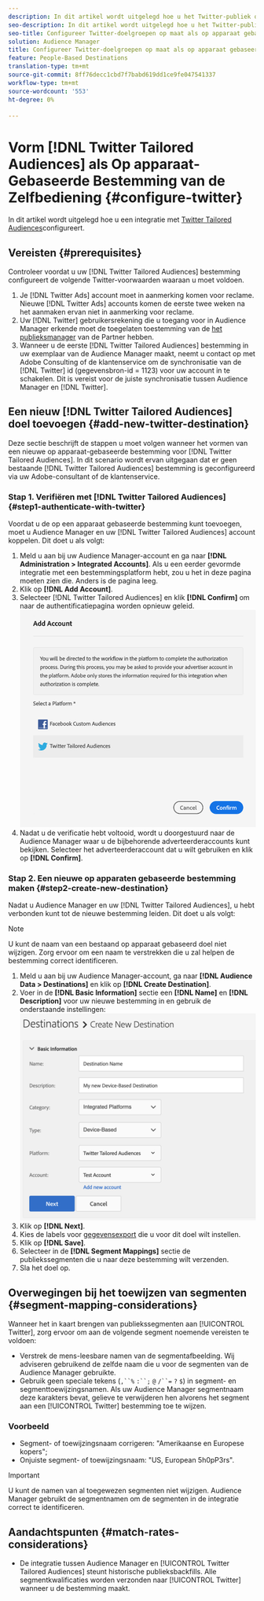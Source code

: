 ```yaml
---
description: In dit artikel wordt uitgelegd hoe u het Twitter-publiek op maat kunt configureren voor zowel nieuwe als bestaande integratie.
seo-description: In dit artikel wordt uitgelegd hoe u het Twitter-publiek op maat kunt configureren voor zowel nieuwe als bestaande integratie.
seo-title: Configureer Twitter-doelgroepen op maat als op apparaat gebaseerde zelfbediening
solution: Audience Manager
title: Configureer Twitter-doelgroepen op maat als op apparaat gebaseerde zelfbediening
feature: People-Based Destinations
translation-type: tm+mt
source-git-commit: 8ff76decc1cbd7f7babd619dd1ce9fe047541337
workflow-type: tm+mt
source-wordcount: '553'
ht-degree: 0%

---
```



# Vorm [!DNL Twitter Tailored Audiences] als Op apparaat-Gebaseerde Bestemming van de Zelfbediening {#configure-twitter}

In dit artikel wordt uitgelegd hoe u een integratie met [Twitter Tailored Audiences](https://business.twitter.com/en/targeting/tailored-audiences.html)configureert.

## Vereisten {#prerequisites}

Controleer voordat u uw [!DNL Twitter Tailored Audiences] bestemming configureert de volgende Twitter-voorwaarden waaraan u moet voldoen.

1. Je [!DNL Twitter Ads] account moet in aanmerking komen voor reclame. Nieuwe [!DNL Twitter Ads] accounts komen de eerste twee weken na het aanmaken ervan niet in aanmerking voor reclame.
2. Uw [!DNL Twitter] gebruikersrekening die u toegang voor in Audience Manager erkende moet de toegelaten toestemming van de [het publieksmanager](https://business.twitter.com/en/help/troubleshooting/multi-user-login-faq.html#accesslevels) van de Partner hebben.
3. Wanneer u de eerste [!DNL Twitter Tailored Audiences] bestemming in uw exemplaar van de Audience Manager maakt, neemt u contact op met Adobe Consulting of de klantenservice om de synchronisatie van de [!DNL Twitter] id (gegevensbron-id = 1123) voor uw account in te schakelen. Dit is vereist voor de juiste synchronisatie tussen Audience Manager en [!DNL Twitter].

## Een nieuw [!DNL Twitter Tailored Audiences] doel toevoegen {#add-new-twitter-destination}

Deze sectie beschrijft de stappen u moet volgen wanneer het vormen van een nieuwe op apparaat-gebaseerde bestemming voor [!DNL Twitter Tailored Audiences]. In dit scenario wordt ervan uitgegaan dat er geen bestaande [!DNL Twitter Tailored Audiences] bestemming is geconfigureerd via uw Adobe-consultant of de klantenservice.

### Stap 1. Verifiëren met [!DNL Twitter Tailored Audiences] {#step1-authenticate-with-twitter}

Voordat u de op een apparaat gebaseerde bestemming kunt toevoegen, moet u Audience Manager en uw [!DNL Twitter Tailored Audiences] account koppelen. Dit doet u als volgt:

1. Meld u aan bij uw Audience Manager-account en ga naar **[!DNL Administration > Integrated Accounts]**. Als u een eerder gevormde integratie met een bestemmingsplatform hebt, zou u het in deze pagina moeten zien die. Anders is de pagina leeg.
1. Klik op **[!DNL Add Account]**.
1. Selecteer [!DNL Twitter Tailored Audiences] en klik **[!DNL Confirm]** om naar de authentificatiepagina worden opnieuw geleid.                     ![geïntegreerde platforms](assets/dbd-integrated-platforms.png)
1. Nadat u de verificatie hebt voltooid, wordt u doorgestuurd naar de Audience Manager waar u de bijbehorende adverteerderaccounts kunt bekijken. Selecteer het adverteerderaccount dat u wilt gebruiken en klik op **[!DNL Confirm]**.

### Stap 2. Een nieuwe op apparaten gebaseerde bestemming maken {#step2-create-new-destination}

Nadat u Audience Manager en uw [!DNL Twitter Tailored Audiences], u hebt verbonden kunt tot de nieuwe bestemming leiden. Dit doet u als volgt:

>[!NOTE]
>
>U kunt de naam van een bestaand op apparaat gebaseerd doel niet wijzigen. Zorg ervoor om een naam te verstrekken die u zal helpen de bestemming correct identificeren.

1. Meld u aan bij uw Audience Manager-account, ga naar **[!DNL Audience Data > Destinations]** en klik op **[!DNL Create Destination]**.
1. Voer in de **[!DNL Basic Information]** sectie een **[!DNL Name]** en **[!DNL Description]** voor uw nieuwe bestemming in en gebruik de onderstaande instellingen: ![instellen](assets/dbd-new-basic.png)
1. Klik op **[!DNL Next]**.
1. Kies de labels voor [gegevensexport](/help/using/features/data-export-controls.md#controls-labels) die u voor dit doel wilt instellen.
1. Klik op **[!DNL Save]**.
1. Selecteer in de **[!DNL Segment Mappings]** sectie de publiekssegmenten die u naar deze bestemming wilt verzenden.
1. Sla het doel op.

## Overwegingen bij het toewijzen van segmenten {#segment-mapping-considerations}

Wanneer het in kaart brengen van publiekssegmenten aan [!UICONTROL Twitter], zorg ervoor om aan de volgende segment noemende vereisten te voldoen:

* Verstrek de mens-leesbare namen van de segmentafbeelding. Wij adviseren gebruikend de zelfde naam die u voor de segmenten van de Audience Manager gebruikte.
* Gebruik geen speciale tekens (`,``%` `:``;` `@` `/``=` `?` `$`) in segment- en segmenttoewijzingsnamen. Als uw Audience Manager segmentnaam deze karakters bevat, gelieve te verwijderen hen alvorens het segment aan een [!UICONTROL Twitter] bestemming toe te wijzen.

### Voorbeeld

* Segment- of toewijzingsnaam corrigeren: &quot;Amerikaanse en Europese kopers&quot;;
* Onjuiste segment- of toewijzingsnaam: &quot;US, European 5h0pP3rs&quot;.

>[!IMPORTANT]
>
>U kunt de namen van al toegewezen segmenten niet wijzigen. Audience Manager gebruikt de segmentnamen om de segmenten in de integratie correct te identificeren.

## Aandachtspunten {#match-rates-considerations}

* De integratie tussen Audience Manager en [!UICONTROL Twitter Tailored Audiences] steunt historische publieksbackfills. Alle segmentkwalificaties worden verzonden naar [!UICONTROL Twitter] wanneer u de bestemming maakt.

